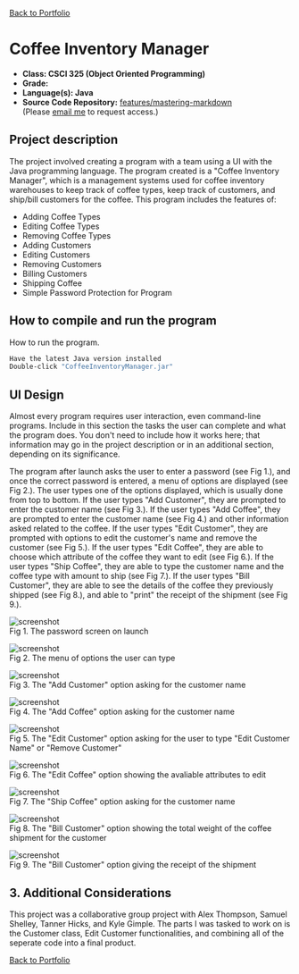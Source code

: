 [Back to Portfolio](./)

Coffee Inventory Manager
===============

-   **Class: CSCI 325 (Object Oriented Programming)** 
-   **Grade:** 
-   **Language(s): Java** 
-   **Source Code Repository:** [features/mastering-markdown](https://guides.github.com/features/mastering-markdown/)  
    (Please [email me](mailto:amthompson1@csustudent.net?subject=GitHub%20Access) to request access.)

## Project description

The project involved creating a program with a team using a UI with the Java programming language.
The program created is a "Coffee Inventory Manager", which is a management systems used for coffee inventory warehouses to keep track of coffee types, keep track of customers, and ship/bill customers for the coffee.
This program includes the features of:
- Adding Coffee Types
- Editing Coffee Types
- Removing Coffee Types
- Adding Customers
- Editing Customers
- Removing Customers
- Billing Customers
- Shipping Coffee
- Simple Password Protection for Program

## How to compile and run the program

How to run the program.

```bash
Have the latest Java version installed
Double-click "CoffeeInventoryManager.jar"
```

## UI Design

Almost every program requires user interaction, even command-line programs. Include in this section the tasks the user can complete and what the program does. You don't need to include how it works here; that information may go in the project description or in an additional section, depending on its significance.

The program after launch asks the user to enter a password (see Fig 1.), and once the correct password is entered, a menu of options are displayed (see Fig 2.). The user types one of the options displayed, which is usually done from top to bottom. 
If the user types "Add Customer", they are prompted to enter the customer name (see Fig 3.). If the user types "Add Coffee", they are prompted to enter the customer name (see Fig 4.) and other information asked related to the coffee. 
If the user types "Edit Customer", they are prompted with options to edit the customer's name and remove the customer (see Fig 5.). 
If the user types "Edit Coffee", they are able to choose which attribute of the coffee they want to edit (see Fig 6.). 
If the user types "Ship Coffee", they are able to type the customer name and the coffee type with amount to ship (see Fig 7.). 
If the user types "Bill Customer", they are able to see the details of the coffee they previously shipped (see Fig 8.), and able to "print" the receipt of the shipment (see Fig 9.).

![screenshot](images/project1/coffee_password.png)  
Fig 1. The password screen on launch

![screenshot](images/project1/coffee_menmu.png)  
Fig 2. The menu of options the user can type

![screenshot](images/project1/coffee_addcust.png)  
Fig 3. The "Add Customer" option asking for the customer name

![screenshot](images/project1/coffee_addcoffee.png)  
Fig 4. The "Add Coffee" option asking for the customer name

![screenshot](images/project1/coffee_edit1.png)  
Fig 5. The "Edit Customer" option asking for the user to type "Edit Customer Name" or "Remove Customer"

![screenshot](images/project1/coffee_edit3.png)  
Fig 6. The "Edit Coffee" option showing the avaliable attributes to edit

![screenshot](images/project1/coffee_ship.png)  
Fig 7. The "Ship Coffee" option asking for the customer name

![screenshot](images/project1/coffee_bill.png)  
Fig 8. The "Bill Customer" option showing the total weight of the coffee shipment for the customer

![screenshot](images/project1/coffee_reciept.png)  
Fig 9. The "Bill Customer" option giving the receipt of the shipment

## 3. Additional Considerations

This project was a collaborative group project with Alex Thompson, Samuel Shelley, Tanner Hicks, and Kyle Gimple. The parts I was tasked to work on is the Customer class, Edit Customer functionalities, and combining all of the seperate code into a final product.

[Back to Portfolio](./)
